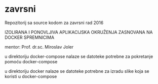 # zavrsni
Repozitorij sa source kodom za zavrsni rad 2016  

IZOLIRANA I PONOVLJIVA APLIKACIJSKA OKRUŽENJA ZASNOVANA NA DOCKER SPREMNICIMA  

mentor: Prof. dr.sc. Miroslav Joler

u direktoriju docker-compose nalaze se datoteke potrebne za pokretanje pomoću docker-compose

u direktoriju docker nalaze se datoteke potrebne za izradu slike koja se koristi u docker-compose
